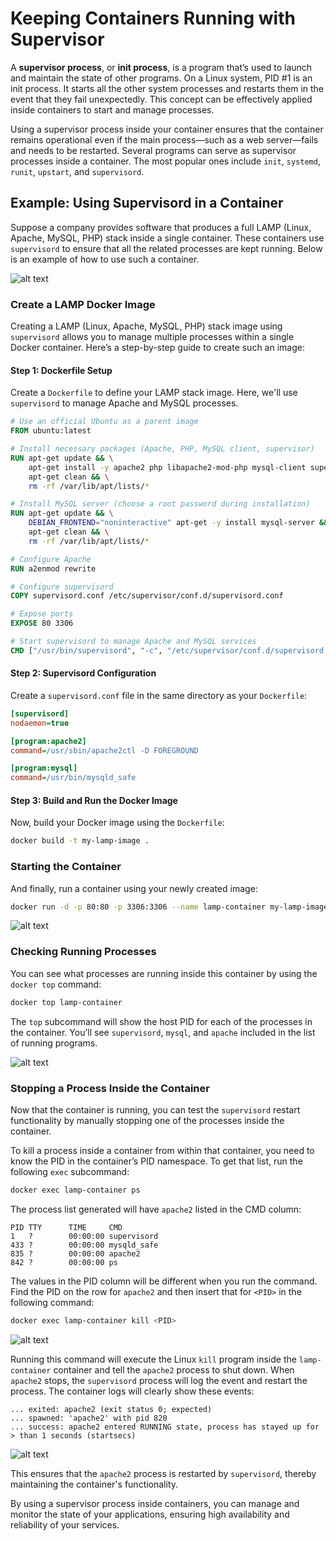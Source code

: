 # Keeping Containers Running with Supervisor

A **supervisor process**, or **init process**, is a program that’s used to launch and maintain the state of other programs. On a Linux system, PID #1 is an init process. It starts all the other system processes and restarts them in the event that they fail unexpectedly. This concept can be effectively applied inside containers to start and manage processes.

Using a supervisor process inside your container ensures that the container remains operational even if the main process—such as a web server—fails and needs to be restarted. Several programs can serve as supervisor processes inside a container. The most popular ones include `init`, `systemd`, `runit`, `upstart`, and `supervisord`.

## Example: Using Supervisord in a Container

Suppose a company provides software that produces a full LAMP (Linux, Apache, MySQL, PHP) stack inside a single container. These containers use `supervisord` to ensure that all the related processes are kept running. Below is an example of how to use such a container.

![alt text](https://raw.githubusercontent.com/poridhiEng/poridhi-labs/refs/heads/main/Poridhi%20Labs/Docker%20Labs/Docker%20in%20Action/Chapter%2002/Docker-Action-05/images/supervisord.png)

### Create a LAMP Docker Image

Creating a LAMP (Linux, Apache, MySQL, PHP) stack image using `supervisord` allows you to manage multiple processes within a single Docker container. Here’s a step-by-step guide to create such an image:

#### Step 1: Dockerfile Setup

Create a `Dockerfile` to define your LAMP stack image. Here, we'll use `supervisord` to manage Apache and MySQL processes.

```dockerfile
# Use an official Ubuntu as a parent image
FROM ubuntu:latest

# Install necessary packages (Apache, PHP, MySQL client, supervisor)
RUN apt-get update && \
    apt-get install -y apache2 php libapache2-mod-php mysql-client supervisor && \
    apt-get clean && \
    rm -rf /var/lib/apt/lists/*

# Install MySQL server (choose a root password during installation)
RUN apt-get update && \
    DEBIAN_FRONTEND="noninteractive" apt-get -y install mysql-server && \
    apt-get clean && \
    rm -rf /var/lib/apt/lists/*

# Configure Apache
RUN a2enmod rewrite

# Configure supervisord
COPY supervisord.conf /etc/supervisor/conf.d/supervisord.conf

# Expose ports
EXPOSE 80 3306

# Start supervisord to manage Apache and MySQL services
CMD ["/usr/bin/supervisord", "-c", "/etc/supervisor/conf.d/supervisord.conf"]
```

#### Step 2: Supervisord Configuration

Create a `supervisord.conf` file in the same directory as your `Dockerfile`:

```ini
[supervisord]
nodaemon=true

[program:apache2]
command=/usr/sbin/apache2ctl -D FOREGROUND

[program:mysql]
command=/usr/bin/mysqld_safe
```

#### Step 3: Build and Run the Docker Image

Now, build your Docker image using the `Dockerfile`:

```sh
docker build -t my-lamp-image .
```

### Starting the Container

And finally, run a container using your newly created image:

```sh
docker run -d -p 80:80 -p 3306:3306 --name lamp-container my-lamp-image
```

![alt text](https://raw.githubusercontent.com/poridhiEng/poridhi-labs/refs/heads/main/Poridhi%20Labs/Docker%20Labs/Docker%20in%20Action/Chapter%2002/Docker-Action-05/images/lamp-01.PNG)

### Checking Running Processes

You can see what processes are running inside this container by using the `docker top` command:

```bash
docker top lamp-container
```

The `top` subcommand will show the host PID for each of the processes in the container. You’ll see `supervisord`, `mysql`, and `apache` included in the list of running programs.

![alt text](https://raw.githubusercontent.com/poridhiEng/poridhi-labs/refs/heads/main/Poridhi%20Labs/Docker%20Labs/Docker%20in%20Action/Chapter%2002/Docker-Action-05/images/lamp-02.PNG)

### Stopping a Process Inside the Container

Now that the container is running, you can test the `supervisord` restart functionality by manually stopping one of the processes inside the container.

To kill a process inside a container from within that container, you need to know the PID in the container’s PID namespace. To get that list, run the following `exec` subcommand:

```bash
docker exec lamp-container ps
```

The process list generated will have `apache2` listed in the CMD column:

```
PID TTY      TIME     CMD
1   ?        00:00:00 supervisord
433 ?        00:00:00 mysqld_safe
835 ?        00:00:00 apache2
842 ?        00:00:00 ps
```

The values in the PID column will be different when you run the command. Find the PID on the row for `apache2` and then insert that for `<PID>` in the following command:

```bash
docker exec lamp-container kill <PID>
```

![alt text](https://raw.githubusercontent.com/poridhiEng/poridhi-labs/refs/heads/main/Poridhi%20Labs/Docker%20Labs/Docker%20in%20Action/Chapter%2002/Docker-Action-05/images/lamp-03.PNG)

Running this command will execute the Linux `kill` program inside the `lamp-container` container and tell the `apache2` process to shut down. When `apache2` stops, the `supervisord` process will log the event and restart the process. The container logs will clearly show these events:

```
... exited: apache2 (exit status 0; expected)
... spawned: 'apache2' with pid 820
... success: apache2 entered RUNNING state, process has stayed up for > than 1 seconds (startsecs)
```

![alt text](https://raw.githubusercontent.com/poridhiEng/poridhi-labs/refs/heads/main/Poridhi%20Labs/Docker%20Labs/Docker%20in%20Action/Chapter%2002/Docker-Action-05/images/lamp-04.png)

This ensures that the `apache2` process is restarted by `supervisord`, thereby maintaining the container's functionality.

By using a supervisor process inside containers, you can manage and monitor the state of your applications, ensuring high availability and reliability of your services.